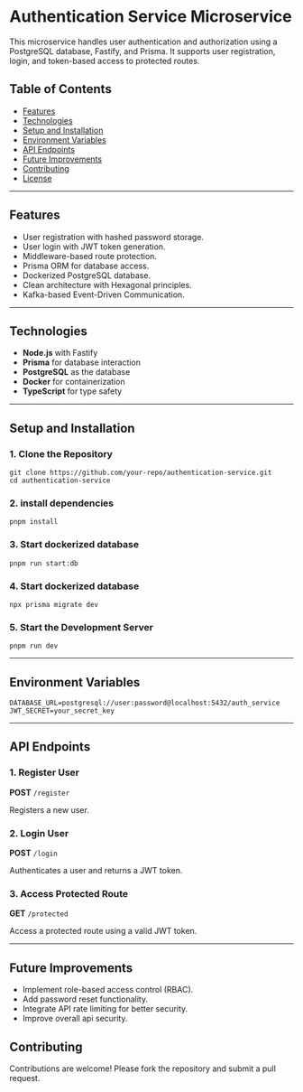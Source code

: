 # Authentication Service Microservice

This microservice handles user authentication and authorization using a PostgreSQL database, Fastify, and Prisma. It supports user registration, login, and token-based access to protected routes.

## Table of Contents
- [Features](#features)
- [Technologies](#technologies)
- [Setup and Installation](#setup-and-installation)
- [Environment Variables](#environment-variables)
- [API Endpoints](#api-endpoints)
- [Future Improvements](#future-improvements)
- [Contributing](#contributing)
- [License](#license)

---

## Features

- User registration with hashed password storage.
- User login with JWT token generation.
- Middleware-based route protection.
- Prisma ORM for database access.
- Dockerized PostgreSQL database.
- Clean architecture with Hexagonal principles.
- Kafka-based Event-Driven Communication.

---

## Technologies

- **Node.js** with Fastify
- **Prisma** for database interaction
- **PostgreSQL** as the database
- **Docker** for containerization
- **TypeScript** for type safety

---

## Setup and Installation

### 1. Clone the Repository

```
git clone https://github.com/your-repo/authentication-service.git
cd authentication-service
```

### 2. install dependencies

```
pnpm install
```

### 3. Start dockerized database

```
pnpm run start:db
```

### 4. Start dockerized database

```
npx prisma migrate dev
```

### 5. Start the Development Server

```
pnpm run dev
```

---

## Environment Variables

```
DATABASE_URL=postgresql://user:password@localhost:5432/auth_service
JWT_SECRET=your_secret_key
```

---

## API Endpoints

### 1. Register User

**POST** `/register`

Registers a new user.

### 2. Login User

**POST** `/login`

Authenticates a user and returns a JWT token.

### 3. Access Protected Route

**GET** `/protected`

Access a protected route using a valid JWT token.

---

## Future Improvements

- Implement role-based access control (RBAC).
- Add password reset functionality.
- Integrate API rate limiting for better security.
- Improve overall api security.

## Contributing

Contributions are welcome! Please fork the repository and submit a pull request.